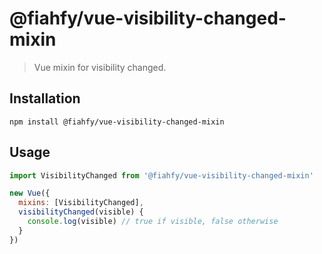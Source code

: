 # @fiahfy/vue-visibility-changed-mixin

> Vue mixin for visibility changed.


## Installation
```
npm install @fiahfy/vue-visibility-changed-mixin
```


## Usage
```js
import VisibilityChanged from '@fiahfy/vue-visibility-changed-mixin'

new Vue({
  mixins: [VisibilityChanged],
  visibilityChanged(visible) {
    console.log(visible) // true if visible, false otherwise
  }
})
```
